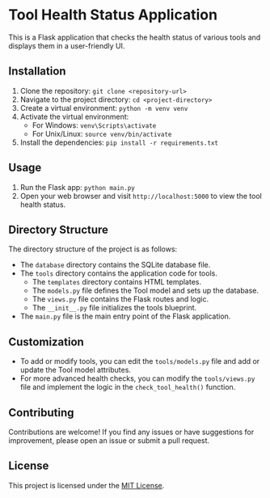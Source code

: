 # Tool Health Status Application

This is a Flask application that checks the health status of various tools and displays them in a user-friendly UI.

## Installation

1. Clone the repository: `git clone <repository-url>`
2. Navigate to the project directory: `cd <project-directory>`
3. Create a virtual environment: `python -m venv venv`
4. Activate the virtual environment:
   - For Windows: `venv\Scripts\activate`
   - For Unix/Linux: `source venv/bin/activate`
5. Install the dependencies: `pip install -r requirements.txt`

## Usage

1. Run the Flask app: `python main.py`
2. Open your web browser and visit `http://localhost:5000` to view the tool health status.

## Directory Structure

The directory structure of the project is as follows:

- The `database` directory contains the SQLite database file.
- The `tools` directory contains the application code for tools.
  - The `templates` directory contains HTML templates.
  - The `models.py` file defines the Tool model and sets up the database.
  - The `views.py` file contains the Flask routes and logic.
  - The `__init__.py` file initializes the tools blueprint.
- The `main.py` file is the main entry point of the Flask application.

## Customization

- To add or modify tools, you can edit the `tools/models.py` file and add or update the Tool model attributes.
- For more advanced health checks, you can modify the `tools/views.py` file and implement the logic in the `check_tool_health()` function.

## Contributing

Contributions are welcome! If you find any issues or have suggestions for improvement, please open an issue or submit a pull request.

## License

This project is licensed under the [MIT License](LICENSE).
